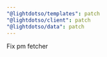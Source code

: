 ```yaml
---
"@lightdotso/templates": patch
"@lightdotso/client": patch
"@lightdotso/data": patch
---
```


Fix pm fetcher
